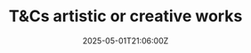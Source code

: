 ---
title: T&Cs artistic or creative works
linkTitle: T&Cs artistic or creative works
date: '2025-05-01T21:06:00Z'
weight: 1
description: No content
draft: false
ref: tcs-artistic-or-creative-works
---